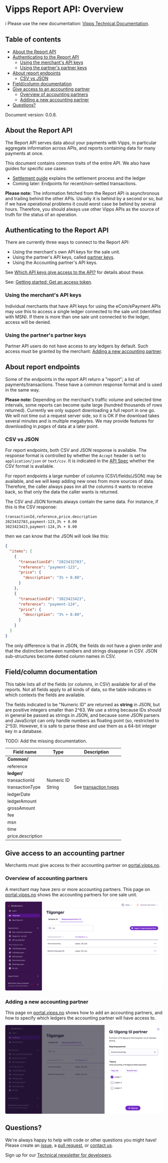 <!-- START_METADATA
---
title: "API Guide: Overview"
sidebar_position: 5
---
END_METADATA -->

# Vipps Report API: Overview

<!-- START_COMMENT -->

ℹ️ Please use the new documentation:
[Vipps Technical Documentation](https://vippsas.github.io/vipps-developer-docs/).

<!-- END_COMMENT -->

<!-- START_TOC -->

## Table of contents

* [About the Report API](#about-the-report-api)
* [Authenticating to the Report API](#authenticating-to-the-report-api)
  * [Using the merchant's API keys](#using-the-merchants-api-keys)
  * [Using the partner's partner keys](#using-the-partners-partner-keys)
* [About report endpoints](#about-report-endpoints)
  * [CSV vs JSON](#csv-vs-json)
* [Field/column documentation](#fieldcolumn-documentation)
* [Give access to an accounting partner](#give-access-to-an-accounting-partner)
  * [Overview of accounting partners](#overview-of-accounting-partners)
  * [Adding a new accounting partner](#adding-a-new-accounting-partner)
* [Questions?](#questions)

<!-- END_TOC -->

Document version: 0.0.8.

## About the Report API

The Report API serves data about your payments with Vipps, in particular
aggregate information across APIs, and reports containing data for many
payments at once.

This document contains common traits of the entire API.
We also have guides for specific use cases:

* [Settlement guide](vipps-report-api-settlement-guide.md) explains the settlement process and the ledger
* Coming later: Endpoints for recent/non-settled transactions.

**Please note:** The information fetched from the Report API is
asynchronous and trailing behind the other APIs. Usually it is behind
by a second or so, but if we have operational problems it could worst
case be behind by several hours. Therefore, you should always use other
Vipps APIs as the source of truth for the status of an operation.

## Authenticating to the Report API

There are currently three ways to connect to the Report API:

* Using the merchant's own API keys for the sale unit.
* Using the partner's API keys, called
  [partner keys](https://vippsas.github.io/vipps-developer-docs/docs/vipps-partner/partner-keys).
* Using the Accounting partner's API keys.

See
[Which API keys give access to the API?](vipps-report-api-faq.md#which-api-keys-give-access-to-the-api)
for details about these.

See:
[Getting started: Get an access token](https://vippsas.github.io/vipps-developer-docs/docs/vipps-developers/vipps-getting-started#get-an-access-token).

### Using the merchant's API keys

Individual merchants that have API keys
for using the eCom/ePayment APIs may use this to access a single
ledger connected to the sale unit (identified with MSN). If there
is more than one sale unit connected to the ledger, access will be denied.

### Using the partner's partner keys

Partner API users do not have access to any ledgers by default. Such
access must be granted by the merchant:
[Adding a new accounting partner](#adding-a-new-accounting-partner).

## About report endpoints

Some of the endpoints in the report API return a "report"; a list of
payments/transactions. These have a common response format and is
used in the same way.

**Please note:** Depending on the merchant's traffic volume and
selected time intervals, some reports can become quite large
(hundred thousands of rows returned). Currently we only support
downloading a full report in one go. We will not time out a
request server side, so it is OK if the download takes several
minutes and is multiple megabytes. We may provide features
for downloading in *pages* of data at a later point.

### CSV vs JSON

For report endpoints, both CSV and JSON response is available.
The response format is controlled by whether
the `Accept` header is set to `application/json` or `text/csv`.
It is indicated in the
[API Spec](https://vippsas.github.io/vipps-developer-docs/api/report)
whether the CSV format is available.

For report endpoints a large number of columns (CSV)/fields(JSON)
may be available, and we will keep adding new ones from more sources
of data. Therefore, the caller always pass inn all the columns it wants
to receive back, so that only the data the caller wants is returned.

The CSV and JSON formats always contain the same data. For instance,
if this is the CSV response:

```text
transactionId,reference,price.description
2023432783,payment-123,3% + 0.00
3023423423,payment-124,3% + 0.00
```

then we can know that the JSON will look like this:

```json
{
  "items": [
    {
      "transactionId": "2023432783",
      "reference": "payment-123",
      "price": {
        "description": "3% + 0.00",
      }
    },
    {
      "transactionId": "3023423423",
      "reference": "payment-124",
      "price": {
        "description": "3% + 0.00",
      }
    }
  ]
}
```

The only difference is that in JSON, the fields do not have a given
order and that the distinction between numbers and strings disappear in CSV.
JSON sub-structures become dotted column names in CSV.

## Field/column documentation

This table lists all of the fields (or columns, in CSV) available for
all of the reports. Not all fields apply to all kinds of data, so the
table indicates in which contexts the fields are available.

The fields indicated to be "Numeric ID" are returned as **string** in JSON,
but are positive integers smaller than 2^63.
We use a string because IDs should in general
be passed as strings in JSON, and because some JSON parsers and JavaScript
can only handle numbers as floating point (so, restricted to 2^53). However,
it is safe to parse these and use them as a 64-bit integer key in a database.

TODO: Add the missing documentation.

| Field name        | Type       | Description                                                                     |
|-------------------|------------|---------------------------------------------------------------------------------|
| **Common/**       |            |                                                                                 |
| reference         |            |                                                                                 |
| **ledger/**       |            |                                                                                 |
| transactionId     | Numeric ID |                                                                                 |
| transactionType   | String     | See [transaction types](vipps-report-api-settlement-guide.md#transaction-types) |
| ledgerDate        |            |                                                                                 |
| ledgerAmount      |            |                                                                                 |
| grossAmount       |            |                                                                                 |
| fee               |            |                                                                                 |
| msn               |            |                                                                                 |
| time              |            |                                                                                 |
| price.description |            |                                                                                 |

## Give access to an accounting partner

Merchants must give access to their accounting partner on
[portal.vipps.no](https://portal.vipps.no).

### Overview of accounting partners

A merchant may have zero or more accounting partners. This page on
[portal.vipps.no](https://portal.vipps.no)
shows the accounting partners for one sale unit.

![Overview over accounting-partners](./images/portal-regnskapspartnere-oversikt.png "Accounting Partners overview")

### Adding a new accounting partner

This page on
[portal.vipps.no](https://portal.vipps.no)
shows how to add an accounting partners, and how to specify which ledgers the
accounting partner will have access to.

![Add a new accounting-partner](./images/portal-regnskapspartnere-legg-til.png "Add a new accounting partner")

## Questions?

We're always happy to help with code or other questions you might have!
Please create an [issue](https://github.com/vippsas/vipps-report-api/issues),
a [pull request](https://github.com/vippsas/vipps-report-api/pulls),
or [contact us](https://vippsas.github.io/vipps-developer-docs/docs/vipps-developers/contact).

Sign up for our [Technical newsletter for developers](https://vippsas.github.io/vipps-developer-docs/docs/vipps-developers/newsletters).
